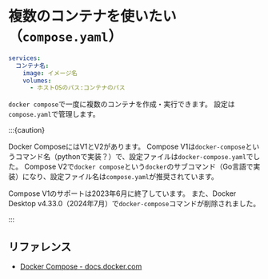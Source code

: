 # 複数のコンテナを使いたい（``compose.yaml``）

```yaml
services:
  コンテナ名:
    image: イメージ名
    volumes:
      - ホストOSのパス:コンテナのパス
```

`docker compose`で一度に複数のコンテナを作成・実行できます。
設定は`compose.yaml`で管理します。

:::{caution}

Docker ComposeにはV1とV2があります。
Compose V1は`docker-compose`というコマンド名（pythonで実装？）で、設定ファイルは`docker-compose.yaml`でした。
Compose V2で`docker compose`という`docker`のサブコマンド（Go言語で実装）になり、設定ファイル名は`compose.yaml`が推奨されています。

Compose V1のサポートは2023年6月に終了しています。
また、Docker Desktop v4.33.0（2024年7月）で`docker-compose`コマンドが削除されました。

:::

## リファレンス

- [Docker Compose - docs.docker.com](https://docs.docker.com/compose/)
